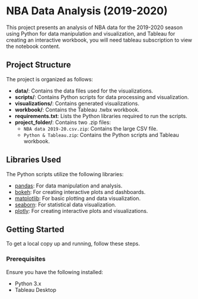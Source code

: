 # NBA Data Analysis (2019-2020)

This project presents an analysis of NBA data for the 2019-2020 season using Python for data manipulation and visualization, and Tableau for creating an interactive workbook, you will need tableau subscription to view the notebook content. 

## Project Structure
The project is organized as follows:

- **data/**: Contains the data files used for the visualizations.
- **scripts/**: Contains Python scripts for data processing and visualization.
- **visualizations/**: Contains generated visualizations.
- **workbook/**: Contains the Tableau .twbx workbook.
- **requirements.txt**: Lists the Python libraries required to run the scripts.
- **project_folder/**: Contains two .zip files:
  - `NBA data 2019-20.csv.zip`: Contains the large CSV file.
  - `Python & Tableau.zip`: Contains the Python scripts and Tableau workbook.

## Libraries Used
The Python scripts utilize the following libraries:
- [pandas](https://pandas.pydata.org/): For data manipulation and analysis.
- [bokeh](https://bokeh.org/): For creating interactive plots and dashboards.
- [matplotlib](https://matplotlib.org/): For basic plotting and data visualization.
- [seaborn](https://seaborn.pydata.org/): For statistical data visualization.
- [plotly](https://plotly.com/python/): For creating interactive plots and visualizations.

## Getting Started

To get a local copy up and running, follow these steps.

### Prerequisites

Ensure you have the following installed:

- Python 3.x
- Tableau Desktop
